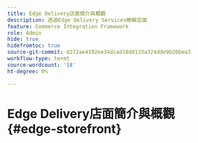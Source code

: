 ```yaml
---
title: Edge Delivery店面簡介與概觀
description: 透過Edge Delivery Services瞭解店面
feature: Commerce Integration Framework
role: Admin
hide: true
hidefromtoc: true
source-git-commit: d272ae4192ee34dcad18dd133a324dde9b20bea3
workflow-type: tm+mt
source-wordcount: '18'
ht-degree: 0%

---
```



# Edge Delivery店面簡介與概觀 {#edge-storefront}
